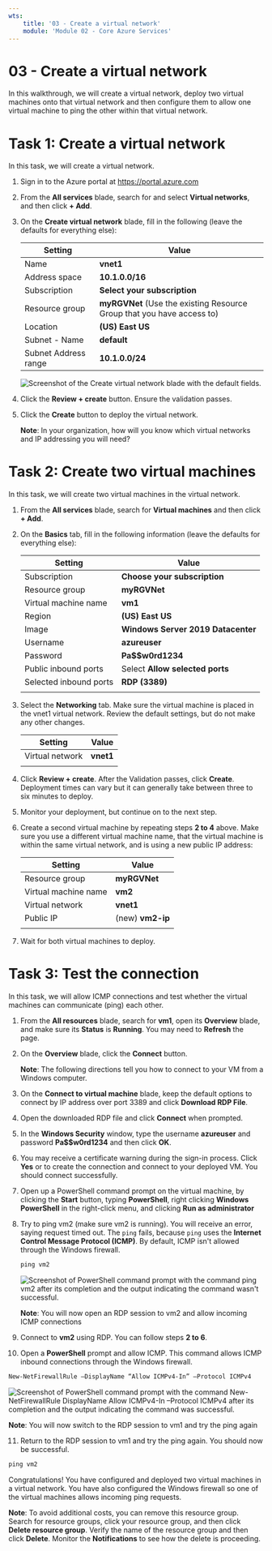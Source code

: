 ```yaml
---
wts:
    title: '03 - Create a virtual network'
    module: 'Module 02 - Core Azure Services'
---
```

# 03 - Create a virtual network

In this walkthrough, we will create a virtual network, deploy two virtual machines onto that virtual network and then configure them to allow one virtual machine to ping the other within that virtual network.

# Task 1: Create a virtual network

In this task, we will create a virtual network. 

1. Sign in to the Azure portal at <a href="https://portal.azure.com" target="_blank"><span style="color: #0066cc;" color="#0066cc">https://portal.azure.com</span></a>

2. From the **All services** blade, search for and select **Virtual networks**, and then click **+ Add**. 

3. On the **Create virtual network** blade, fill in the following (leave the defaults for everything else):

    | Setting | Value | 
    | --- | --- |
    | Name | **vnet1** |
    | Address space |**10.1.0.0/16** |
    | Subscription | **Select your subscription** |
    | Resource group | **myRGVNet** (Use the existing Resource Group that you have access to) |
    | Location | **(US) East US** |
    | Subnet - Name | **default** |
    | Subnet Address range | **10.1.0.0/24** |

    ![Screenshot of the Create virtual network blade with the default fields.](../images/0301.png)

5. Click the **Review + create** button. Ensure the validation passes.

6. Click the **Create** button to deploy the virtual network. 

    **Note**: In your organization, how will you know which virtual networks and IP addressing you will need?

# Task 2: Create two virtual machines

In this task, we will create two virtual machines in the virtual network. 

1. From the **All services** blade, search for **Virtual machines** and then click **+ Add**. 

2. On the **Basics** tab, fill in the following information (leave the defaults for everything else):

   | Setting | Value | 
   | --- | --- |
   | Subscription | **Choose your subscription**  |
   | Resource group |  **myRGVNet** |
   | Virtual machine name | **vm1**|
   | Region | **(US) East US** |
   | Image | **Windows Server 2019 Datacenter** |
   | Username| **azureuser** |
   | Password| **Pa$$w0rd1234** |
   | Public inbound ports| Select **Allow selected ports**  |
   | Selected inbound ports| **RDP (3389)** |
   |||

3. Select the **Networking** tab. Make sure the virtual machine is placed in the vnet1 virtual network. Review the default settings, but do not make any other changes. 

   | Setting | Value | 
   | --- | --- |
   | Virtual network | **vnet1** |
   |||

4. Click **Review + create**. After the Validation passes, click **Create**. Deployment times can vary but it can generally take between three to six minutes to deploy.

5. Monitor your deployment, but continue on to the next step. 

6. Create a second virtual machine by repeating steps **2 to 4** above. Make sure you use a different virtual machine name, that the virtual machine is within the same virtual network, and is using a new public IP address:

    | Setting | Value |
    | --- | --- |
    | Resource group | **myRGVNet** |
    | Virtual machine name |  **vm2** |
    | Virtual network | **vnet1** |
    | Public IP | (new) **vm2-ip** |
    |||

7. Wait for both virtual machines to deploy. 

# Task 3: Test the connection 

In this task, we will allow ICMP connections and test whether the virtual machines can communicate (ping) each other. 

1. From the **All resources** blade, search for **vm1**, open its **Overview** blade, and make sure its **Status** is **Running**. You may need to **Refresh** the page.

2. On the **Overview** blade, click the **Connect** button.

    **Note**: The following directions tell you how to connect to your VM from a Windows computer. 

3. On the **Connect to virtual machine** blade, keep the default options to connect by IP address over port 3389 and click **Download RDP File**.

4. Open the downloaded RDP file and click **Connect** when prompted. 

5. In the **Windows Security** window, type the username **azureuser** and password **Pa$$w0rd1234** and then click **OK**.

6. You may receive a certificate warning during the sign-in process. Click **Yes** or to create the connection and connect to your deployed VM. You should connect successfully.

7. Open up a PowerShell command prompt on the virtual machine, by clicking the **Start** button, typing **PowerShell**, right clicking **Windows PowerShell** in the right-click menu, and clicking **Run as administrator**

8. Try to ping vm2 (make sure vm2 is running). You will receive an error, saying request timed out.  The `ping` fails, because `ping` uses the **Internet Control Message Protocol (ICMP)**. By default, ICMP isn't allowed through the Windows firewall.


   ```PowerShell
   ping vm2
   ```
   
   ![Screenshot of PowerShell command prompt with the command ping vm2 after its completion and the output indicating the command wasn't successful.](../images/0302.png)

    **Note**: You will now open an RDP session to vm2 and allow incoming ICMP connections

9. Connect to **vm2** using RDP. You can follow steps **2 to 6**.

10. Open a **PowerShell** prompt and allow ICMP. This command allows ICMP inbound connections through the Windows firewall.

   ```PowerShell
   New-NetFirewallRule –DisplayName “Allow ICMPv4-In” –Protocol ICMPv4
   ```
   ![Screenshot of PowerShell command prompt with the command New-NetFirewallRule DisplayName Allow ICMPv4-In –Protocol ICMPv4 after its completion and the output indicating the command was successful.](../images/0303.png)

   **Note**: You will now switch to the RDP session to vm1 and try the ping again

11. Return to the RDP session to vm1 and try the ping again. You should now be successful. 

   ```PowerShell
   ping vm2
   ```

Congratulations! You have configured and deployed two virtual machines in a virtual network. You have also configured the Windows firewall so one of the virtual machines allows incoming ping requests. 

**Note**: To avoid additional costs, you can remove this resource group. Search for resource groups, click your resource group, and then click **Delete resource group**. Verify the name of the resource group and then click **Delete**. Monitor the **Notifications** to see how the delete is proceeding.
